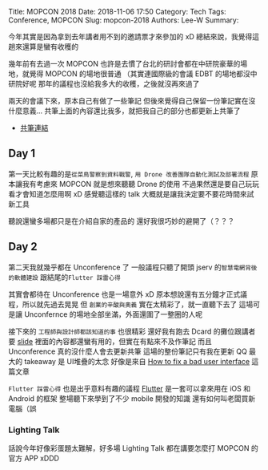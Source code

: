 Title: MOPCON 2018
Date: 2018-11-06 17:50
Category: Tech
Tags: Conference, MOPCON
Slug: mopcon-2018
Authors: Lee-W
Summary:

今年其實是因為拿到去年講者用不到的邀請票才來參加的 xD
總結來說，我覺得這趟來還算是蠻有收穫的

<!--more-->

幾年前有去過一次 MOPCON
也許是去慣了台北的研討會都在中研院豪華的場地，就覺得 MOPCON 的場地很普通
（其實連國際級的會議 EDBT 的場地都沒中研院好呢
那年的議程也沒給我多大的收穫，之後就沒再來過了

兩天的會議下來，原本自己有做了一些筆記
但後來覺得自己保留一份筆記實在沒什麼意義...
共筆上面的內容還比我多，就把我自己的部分也都更新上共筆了

* [共筆連結](https://hackmd.io/c/mopcon-2018/%2FQeQiI7PvSeG5EdDQyb9NmQ)

## Day 1

第一天比較有趣的是`從菜鳥警察到資料戰警`, `用 Drone 改善團隊自動化測試及部署流程`
原本讓我有考慮來 MOPCON 就是想來聽聽 Drone 的使用
不過果然還是要自己玩玩看才會知道怎麼用啊 xD
感覺聽這樣的 talk 大概就是讓我決定要不要花時間來試新工具

聽說還蠻多場都只是在介紹自家的產品的
還好我很巧妙的避開了（？？？

## Day 2

第二天我就幾乎都在 Unconference 了
一般議程只聽了開頭 jserv 的`智慧電網背後的軟體建設` 跟結尾的`Flutter 踩雷心得`

其實會都待在 Unconference 也是一場意外 xD
原本想說還有五分鐘才正式議程，所以就先過去晃晃
但 `創業的辛酸與奧義` 實在太精彩了，就一直聽下去了
這場可是讓 Unconfernce 的場地全部坐滿，外面還圍了一整圈的人呢

接下來的 `工程師與設計師都該知道的事` 也很精彩
還好我有跑去 Dcard 的攤位跟講者要 [slide](https://www.facebook.com/dcardlab/photos/ms.c.eJxFVNuRRTEI6mhH47v~;xnaO3JBfBhHRRG3mRGRa2Kj2ny6Qmtl1XPQCYx9gx8nor0QyCcwyhhodciTyMfIs0EPAV~_PID4jSj1FNwFbUq8kQMK6xcAGjrug58BH0sbOYvRJFSRKYHd9uSX0u65getl3rVUOgtkRu29LaErnW0zDLeQAibEZouQx9TqFhLEn4iOej17rRh2NRxeEKiRkTwxoq37SFEnZxZKrUQGLOxNKRaV2nEQeJ0Vg7uhQB~_Dg8B49d9rMeBg22HSSW3P7UAsHEEgEFrdf6EC4q5~_vSwxuLaWgY20J0KDqzZ8mQs7AoJwPLFi47HYARaAHD2QVt57ZNnJQ~;p4FpeTAlCuvP6UCDJeLQICPXqTOgksYV8omprQbPodS2Cw~_mFIklS1oxC60H8kgOl~;DBTFPxouR9BniVL7HYW8~;3KgNOY~;4BsW3r1Q~-~-.bps.a.1399255386872479/1399255663539118/?type=3&theater)
裡面的內容都還蠻有用的，但實在有點來不及作筆記
而且 Unconference 真的沒什麼人會去更新共筆
這場的整份筆記只有我在更新 QQ
最大的 takeaway 是 UI堆疊的太念
好像是來自 [How to fix a bad user interface](http://scotthurff.com/posts/why-your-user-interface-is-awkward-youre-ignoring-the-ui-stack) 這篇文章

`Flutter 踩雷心得` 也是出乎意料有趣的議程
[Flutter](https://flutter.io) 是一套可以拿來用在 iOS 和 Android 的框架
整場聽下來學到了不少 mobile 開發的知識
還有如何叫老闆買新電腦（誤

### Lighting Talk

話說今年好像彩蛋題太難解，好多場 Lighting Talk 都在講要怎麼打 MOPCON 的官方 APP xDDD
